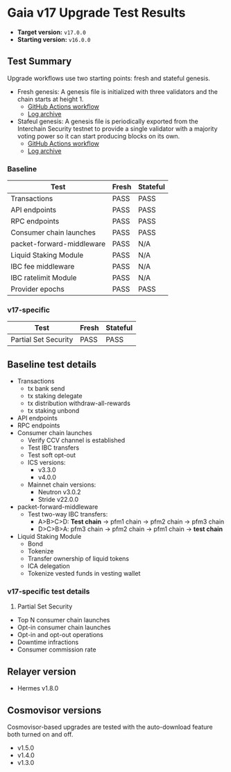 # Gaia v17 Upgrade Test Results

* **Target version:** `v17.0.0`
* **Starting version:** `v16.0.0`

## Test Summary

Upgrade workflows use two starting points: fresh and stateful genesis.

* Fresh genesis: A genesis file is initialized with three validators and the chain starts at height 1.
  * [GitHub Actions workflow](https://github.com/hyphacoop/cosmos-release-testing/actions/runs/9172804242)
  * [Log archive](./v17-logs-fresh-state.zip)
* Stafeul genesis: A genesis file is periodically exported from the Interchain Security testnet to provide a single validator with a majority voting power so it can start producing blocks on its own.
  * [GitHub Actions workflow](https://github.com/hyphacoop/cosmos-release-testing/actions/runs/9067810923)
  * [Log archive](./v17-logs-stateful.zip)

### Baseline

| Test                      | Fresh | Stateful |
| ------------------------- | ----- | -------- |
| Transactions              | PASS  | PASS     |
| API endpoints             | PASS  | PASS     |
| RPC endpoints             | PASS  | PASS     |
| Consumer chain launches   | PASS  | PASS     |
| packet-forward-middleware | PASS  | N/A      |
| Liquid Staking Module     | PASS  | N/A      |
| IBC fee middleware        | PASS  | N/A      |
| IBC ratelimit Module      | PASS  | N/A      |
| Provider epochs           | PASS  | PASS     |

### v17-specific

| Test                 | Fresh | Stateful |
| -------------------- | ----- | -------- |
| Partial Set Security | PASS  | PASS     |

## Baseline test details

* Transactions
   * tx bank send
   * tx staking delegate
   * tx distribution withdraw-all-rewards
   * tx staking unbond
 * API endpoints
 * RPC endpoints
* Consumer chain launches
   * Verify CCV channel is established
   * Test IBC transfers
   * Test soft opt-out
   * ICS versions:
     * v3.3.0
     * v4.0.0
   * Mainnet chain versions:
     * Neutron v3.0.2
     * Stride v22.0.0
* packet-forward-middleware
   * Test two-way IBC transfers:
     * A>B>C>D: **Test chain** -> pfm1 chain -> pfm2 chain -> pfm3 chain
     * D>C>B>A: pfm3 chain -> pfm2 chain -> pfm1 chain -> **test chain**
* Liquid Staking Module
   * Bond
   * Tokenize
   * Transfer ownership of liquid tokens
   * ICA delegation
   * Tokenize vested funds in vesting wallet

### v17-specific test details

1. Partial Set Security
  * Top N consumer chain launches
  * Opt-in consumer chain launches
  * Opt-in and opt-out operations
  * Downtime infractions
  * Consumer commission rate

## Relayer version

* Hermes v1.8.0

## Cosmovisor versions

Cosmovisor-based upgrades are tested with the auto-download feature both turned on and off.

* v1.5.0
* v1.4.0
* v1.3.0
